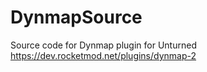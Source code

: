 # DynmapSource
Source code for Dynmap plugin for Unturned
https://dev.rocketmod.net/plugins/dynmap-2
